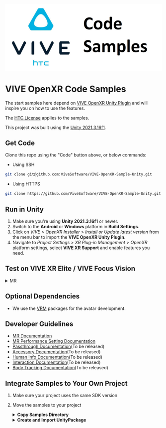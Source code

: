 ![Code Samples Banner](./Documentations/Medias/code_samples_banner.png "CodeSamples")

# VIVE OpenXR Code Samples

The start samples here depend on [VIVE OpenXR Unity Plugin](https://developer.vive.com/resources/openxr/unity/) and will inspire you on how to use the features.

The [HTC License](./LICENSE) applies to the samples.

This project was built using the [Unity 2021.3.16f1](https://unity.com/download).

## Get Code

Clone this repo using the "Code" button above, or below commands:

- Using SSH
```sh
git clone git@github.com:ViveSoftware/VIVE-OpenXR-Sample-Unity.git
```

- Using HTTPS
```sh
git clone https://github.com/ViveSoftware/VIVE-OpenXR-Sample-Unity.git
```

## Run in Unity

1. Make sure you're using **Unity 2021.3.16f1** or newer.
2. Switch to the **Android** or **Windows** platform in **Build Settings**.
3. Click on *VIVE* > *OpenXR Installer* > *Install or Update latest version* from the menu bar to import the **VIVE OpenXR Unity Plugin**.
4. Navigate to *Project Settings* > *XR Plug-in Management* > *OpenXR* platform settings, select **VIVE XR Support** and enable features you need.

## Test on VIVE XR Elite / VIVE Focus Vision

<details>
<summary> MR </summary>

+	Set Build `Settings > Platform` to Android
+   Import [[Customizable Planet Shaders]](https://assetstore.unity.com/packages/vfx/shaders/customizable-planet-shaders-131872) package into project.
+	Set BaseScene as the starting scene
+	Check OpenXR in `Project Settings > XR Plug-in Management > Initialize XR on Startup`
+ In `File > Build Settings` click `Build And Run`
</details>

## Optional Dependencies

- We use the [VRM](https://github.com/vrm-c/UniVRM/releases) packages for the avatar development.


## Developer Guidelines
- [MR Documentation](https://github.com/ViveSoftware/VIVE-OpenXR-Sample-Unity/blob/main/Documentations/MR/JelbeeMR.md) 
- [MR Performance Setting Documentation](https://github.com/ViveSoftware/VIVE-OpenXR-Sample-Unity/blob/main/Documentations/MR/JelbeeMR_Performance.md) 
- [Passthrough Documentation]()(To be released)
- [Accessory Documentation]()(To be released)
- [Human Info Documentation]()(To be released)
- [Interaction Documentation]()(To be released)
- [Body Tracking Documentation]()(To be released)

## Integrate Samples to Your Own Project
1. Make sure your project uses the same SDK version
2. Move the samples to your project
   <details>
      <summary><b>Copy Samples Directory</b></summary>

      + Copy [Assets/CodeSamples](./Assets/CodeSamples) directory to your own project
    </details>
    <details>
      <summary><b>Create and Import UnityPackage</b></summary>

      1. Open VIVE-OpenXR-Sample-Unity project in Unity
      2. Right-click on [Assets/CodeSamples](./Assets/CodeSamples) and select <i>Export Package...</i>
      3. Save package in an easy location to retrieve
      4. Open your own project (where you want the samples to be added)
      5. Click on <i>Assets > Import Package > Custom Package...</i> from the menu bar
      6. Find the package we saved in step 3 and click <i>Open</i>
    </details>
